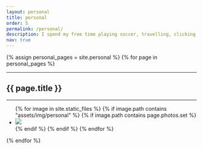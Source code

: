 ```yaml
---
layout: personal
title: personal
order: 5
permalink: /personal/
description: I spend my free time playing soccer, travelling, clicking pictures or simply enjoying a book.
nav: true
---
```


{% assign personal_pages = site.personal %}
{% for page in personal_pages %}

  <hr>
  <h2>{{ page.title }}</h2>
  <hr>
  <ul class="image-gallery">
  {% for image in site.static_files %}
    {% if image.path contains "assets/img/personal" %}
      {% if image.path contains page.photos.set %}
      <li>
        <a href="{{site.baseurl}}{{image.path}}" title="{{ filename }}"><img src="{{site.baseurl}}{{image.path}}"/></a>
      </li>
      {% endif %}
    {% endif %}
  {% endfor %}
  </ul>
{% endfor %}


